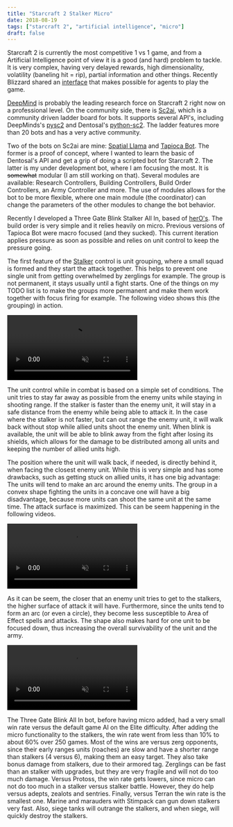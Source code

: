 ```yaml
---
title: "Starcraft 2 Stalker Micro"
date: 2018-08-19
tags: ["starcraft 2", "artificial intelligence", "micro"]
draft: false
---
```



Starcraft 2 is currently the most competitive 1 vs 1 game, and from a
Artificial Intelligence point of view it is a good (and hard) problem to
tackle. It is very complex, having very delayed rewards, high dimensionality,
volatility (baneling hit = rip), partial information and other things. Recently
Blizzard shared an [interface](https://github.com/Blizzard/s2client-proto) that
makes possible for agents to play the game.


[DeepMind](https://deepmind.com/blog/deepmind-and-blizzard-open-starcraft-ii-ai-research-environment/)
is probably the leading research force on Starcraft 2 right now on a professional level.
On the community side, there is [Sc2ai](https://sc2ai.net/), which is a
community driven ladder board for bots. It supports several API's, including
DeepMinds's [pysc2](https://github.com/deepmind/pysc2) and Dentosal's
[python-sc2](https://github.com/Dentosal/python-sc2). The ladder features more
than 20 bots and has a very active community.


Two of the bots on Sc2ai are mine:
[Spatial Llama](https://github.com/h3nnn4n/h3nnn4n-sc2-ai/tree/master/SpatialLlama/SpatialLlama)
and [Tapioca Bot](https://github.com/h3nnn4n/h3nnn4n-sc2-ai/tree/master/TapiocaBot/TapiocaBot).
The former is a proof of concept, where I wanted to learn the basic of
Dentosal's API and get a grip of doing a scripted bot for Starcraft 2. The
latter is my under development bot, where I am focusing the most. It is
~~somewhat~~ modular (I am still working on that). Several modules are
available: Research Controllers, Building Controllers, Build Order Controllers,
an Army Controller and more. The use of modules allows for the bot to be more
flexible, where one main module (the coordinator) can change the parameters of
the other modules to change the bot behavior.


Recently I developed a Three Gate Blink Stalker All In, based of
[herO's](https://lotv.spawningtool.com/build/62763/). The build order is very
simple and it relies heavily on micro. Previous versions of Tapioca Bot were
macro focused (and they sucked). This current iteration applies pressure as soon
as possible and relies on unit control to keep the pressure going.


The first feature of the
[Stalker](https://liquipedia.net/starcraft2/Stalker_(Legacy_of_the_Void))
control is unit grouping, where a small squad is formed and they start the
attack together. This helps to prevent one single unit from getting overwhelmed
by zerglings for example. The group is not permanent, it stays usually until a
fight starts. One of the things on my TODO list is to make the groups more
permanent and make them work together with focus firing for example. The
following video shows this (the grouping) in action.


<video autoplay loop muted src="/videos/wait_for_allies.webm"></video>


The unit control while in combat is based on a simple set of conditions. The
unit tries to stay far away as possible from the enemy units while staying in
shooting range. If the stalker is faster than the enemy unit, it will stay in a
safe distance from the enemy while being able to attack it. In the case where
the stalker is not faster, but can out range the enemy unit, it will walk back
without stop while allied units shoot the enemy unit. When blink is available,
the unit will be able to blink away from the fight after losing its shields,
which allows for the damage to be distributed among all units and keeping the
number of allied units high.

<!--![Fighting](/gifs/kite.gif)-->

The position where the unit will walk back, if needed, is directly behind it,
when facing the closest enemy unit. While this is very simple and has some
drawbacks, such as getting stuck on allied units, it has one big advantage: The
units will tend to make an arc around the enemy units. The group in a convex
shape fighting the units in a concave one will have a big disadvantage,
because more units can shoot the same unit at the same time. The attack surface
is maximized. This can be seem happening in the following videos.


<video autoplay loop muted src="/videos/arc1.webm"></video>


As it can be seem, the closer that an enemy unit tries to get to the stalkers,
the higher surface of attack it will have. Furthermore, since the units tend to
form an arc (or even a circle), they become less susceptible to Area of Effect
spells and attacks. The shape also makes hard for one unit to be focused down,
thus increasing the overall survivability of the unit and the army.


<video autoplay loop muted src="/videos/arc2.webm"></video>


The Three Gate Blink All In bot, before having micro added, had a very small
win rate versus the default game AI on the Elite difficulty. After adding the
micro functionality to the stalkers, the win rate went from less than 10% to
about 60% over 250 games. Most of the wins are versus zerg opponents, since
their early ranges units (roaches) are slow and have a shorter range than
stalkers (4 versus 6), making them an easy target. They also take bonus damage
from stalkers, due to their armored tag. Zerglings can be fast than an stalker
with upgrades, but they are very fragile and will not do too much damage.
Versus Protoss, the win rate gets lowers, since micro can not do too much in a
stalker versus stalker battle. However, they do help versus adepts, zealots and
sentries. Finally, versus Terran the win rate is the smallest one. Marine and
marauders with Stimpack can gun down stalkers very fast. Also, siege tanks will
outrange the stalkers, and when siege, will quickly destroy the stalkers.
